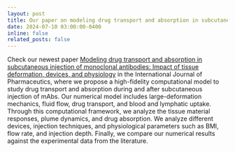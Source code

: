 ```yaml
---
layout: post
title: Our paper on modeling drug transport and absorption in subcutaneous injection of monoclonal antibodies just got published in the International Journal of Pharmaceutics
date: 2024-07-10 03:00:00-0400
inline: false
related_posts: false
---
```


Check our newest paper [Modeling drug transport and absorption in subcutaneous injection of monoclonal antibodies: Impact of tissue deformation, devices, and physiology](https://www.sciencedirect.com/science/article/pii/S037851732400680X?via%3Dihub) in the International Journal of Pharmaceutics, where we propose a high-fidelity computational model to study drug transport and absorption during and after subcutaneous injection of mAbs. Our numerical model includes large-deformation mechanics, fluid flow, drug transport, and blood and lymphatic uptake. Through this computational framework, we analyze the tissue material responses, plume dynamics, and drug absorption. We analyze different devices, injection techniques, and physiological parameters such as BMI, flow rate, and injection depth. Finally, we compare our numerical results against the experimental data from the literature.

